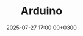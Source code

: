 ---
title: Arduino
slug: "arduino"
date: 2025-07-27 17:00:00+0300
description:
image:

# Badge style
style:
    background: "#00979D"
    color: "#FFFFFF"
---
